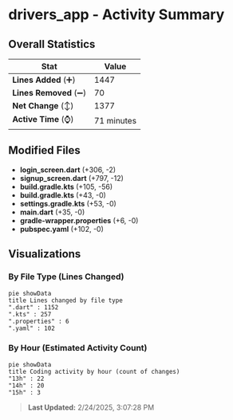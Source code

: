 # drivers_app - Activity Summary 

## Overall Statistics

| Stat                   | Value                                                             |
| ---------------------- | ----------------------------------------------------------------- |
| **Lines Added** (➕)   | 1447                                          |
| **Lines Removed** (➖) | 70                                        |
| **Net Change** (↕)    | 1377                |
| **Active Time** (⌚)   | 71 minutes |


## Modified Files
- **login_screen.dart** (+306, -2)
- **signup_screen.dart** (+797, -12)
- **build.gradle.kts** (+105, -56)
- **build.gradle.kts** (+43, -0)
- **settings.gradle.kts** (+53, -0)
- **main.dart** (+35, -0)
- **gradle-wrapper.properties** (+6, -0)
- **pubspec.yaml** (+102, -0)

## Visualizations

### By File Type (Lines Changed)

```mermaid
pie showData
title Lines changed by file type
".dart" : 1152
".kts" : 257
".properties" : 6
".yaml" : 102
```

### By Hour (Estimated Activity Count)

```mermaid
pie showData
title Coding activity by hour (count of changes)
"13h" : 22
"14h" : 20
"15h" : 3
```


> **Last Updated:** 2/24/2025, 3:07:28 PM